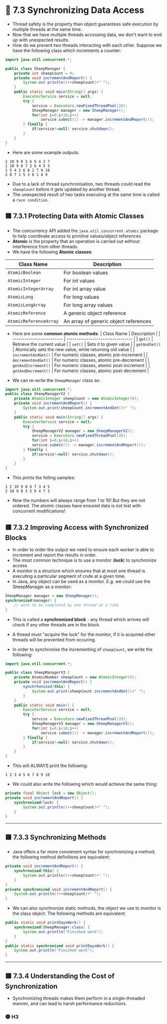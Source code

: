 <link href="../../styles.css" rel="stylesheet"></link>


# 🧠 7.3 Synchronizing Data Access
* Thread safety is the property than object guarantees safe execution by multiple threads at the same time.
* Now that we have multiple threads accessing data, we don't want to end up with unexpected results.
* How do we prevent two threads interacting with each other. Suppose we have the following class which increments a counter:
```java
import java.util.concurrent.*;

public class SheepManager {
    private int sheepCount = 0;
    private void incrementAndReport() {
        System.out.println((++sheepCount)+" ");
    }
    public static void main(String[] args) {
        ExecutorService service = null;
        try {
            service = Executors.newFixedThreadPool(20);
            SheepManager manager = new SheepManager();
            for(int i=0;i<10;i++)
                service.submit(() -> manager.incrementAndReport());
        } finally {
            if(service!=null) service.shutdown();
        }
    }
}
```
* Here are some example outputs:
```
1 10 9 8 3 6 5 4 2 7 
1 10 9 8 7 2 6 4 5 3 
1 5 4 3 6 8 2 7 9 10 
2 8 7 1 5 3 6 1 4 9 
```
* Due to a lack of thread synchronisation, two threads could read the `sheepCount` before it gets updated by another thread.
* The unexpected result of two tasks executing at the same time is called a `race condition`.

## 🟥 7.3.1 Protecting Data with Atomic Classes
* The concurrency API added the `java.util.concurrent.atomic` package to help coordinate access to primitve values/object references
* **Atomic** is the property that an operation is carried out without interference from other threads.
* We have the following **Atomic classes**:

| Class Name       | Description                                |
| ---------------- | ------------------------------------------ |
| `AtomicBoolean`  | For boolean values                         |
| `AtomicInteger`  | For int values                             |
| `AtomicIntegerArray` | For int array value                    |
| `AtomicLong`      | For long values                           |
| `AtomicLongArray` | For long array values                     |
| `AtomicReference` | A generic object reference                |
| `AtomicReferenceArray` | An array of generic object references |
* Here are some **common atomic methods**:
| Class Name                | Description                       |
| ------------------------- | --------------------------------- |
| `get()`                   | Retrieve the current value        |
| `set()`                   | Sets it to given value            |
| `getAndSet()`             | Atomically sets the new value, while returning old value |
| `incrementAndGet()`       | For numeric classes, atomic pre-increment  |
| `decrementAndGet()`       | For numeric classes, atomic pre-decrement  |
| `getAndIncrement()`       | For numeric classes, atomic post-increment |
| `getAndDecrement()`       | For numeric classes, atomic post-decrement |

* We can re-write the `SheepManager` class as:
```java
import java.util.concurrent.*;
public class SheepManagerV2 {
	private AtomicInteger sheepCount = new AtomicInteger(0);
	private void incrementAndReport() {
		System.out.print(sheepCount.incrementAndGet()+" ");
	}
	public static void main(String[] args) {
		ExecutorService service = null;
		try {
			SheepManagerV2 manager = new SheepManagerV2();
			service = Executors.newFixedThreadPool(20);
			for(int i=0;i<10;i++)
			service.submit(() -> manager.incrementAndReport());
		} finally {
			if(service!=null) service.shutdown();
		}
	}
}
```
* This prints the folling samples:
```
1 2 10 9 8 6 7 3 4 5
2 10 9 8 3 5 6 4 7 1  
```
* Now the numbers will always range from 1 to 10! But they are not ordered. The atomic classes have ensured data is not lost with concurrent modifications!


## 🟥 7.3.2 Improving Access with Synchronized Blocks
* In order to order the output we need to ensure each worker is able to increment and report the results in order.
* The most common technique is to use a monitor (**lock**) to synchronize access
* A monitor is a structure which ensures that at most one thread is executing a particular segment of code at a given time.
* In Java, any object can be used as a monitor. E.g. we could use the SheepManager as a monitor:
```java
SheepManager manager = new SheepManager();
synchronized(manager) {
    // work to be completed by one thread at a time   
}
```
* This is called a **synchronized block** - any thread which arrives will check if any other threads are in the block.
* A thread must "acquire the lock" for the monitor, if it is acquired other threads will be prevented from occuring.

* In order to synchronise the incrementing of `sheepCount`, we write the following:
```java
import java.util.concurrent.*;

public class SheepManagerV3 {
    private AtomicNumber sheepCount = new AtomicInteger(0);
    private void incrementAndReport() {
        synchrhonised(this) {
            System.out.print(sheepCount.incrementAndGet()+" ");
        }
    }
    public static void main() {
        ExecutorService service = null;
        try {
            service = Executors.newFixedThreadPool(20);
            SheepManagerV3 manager = new SheepManagerV3();
            for(int i=0;i<10;i++)
                service.submit(() -> manager.incrementAndReport());
        } finally {
            if(service!=null) service.shutdown();
        }
    }
}
```
* This will ALWAYS print the following:
```
1 2 3 4 5 6 7 8 9 10 
```
* We could also write the following which would achieve the same thing:
```java
private final Object lock = new Object();
private void incrementAndReport() {
    synchronized(lock) {
        System.out.println((++sheepCount)+" ");
    }
}
```

<hr>

## 🟥 7.3.3 Synchronizing Methods
* Java offers a far more convienent syntax for synchronizing a method; the following method definitions are equivalent:
```java
private void incrementAndReport() {
    synchronized(this) {
        System.out.println((++sheepCount)+" ");
    }
}
private synchronized void incrementAndReport() {
    System.out.println((++sheepCount)+" ");
}
```
* We can also synchronize static methods, the object we use to monitor is the class object. The following methods are equivalent:
```java
public static void printDaysWork() {
    synchronized(SheepManager.class) {
        System.out.println("Finished work");
    }
}
public static synchronized void printDaysWork() {
    System.out.println("Finished work");
}
```

<hr>

## 🟥 7.3.4 Understanding the Cost of Synchronization
* Synchronizing threads makes them perform in a single-threaded manner, and can lead to harsh performance reductions.


### 🟡 H3